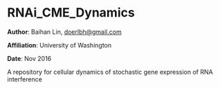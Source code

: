 # RNAi_CME_Dynamics

**Author**: Baihan Lin, doerlbh@gmail.com  

**Affiliation**: University of Washington  

**Date**: Nov 2016  

A repository for cellular dynamics of stochastic gene expression of RNA interference
